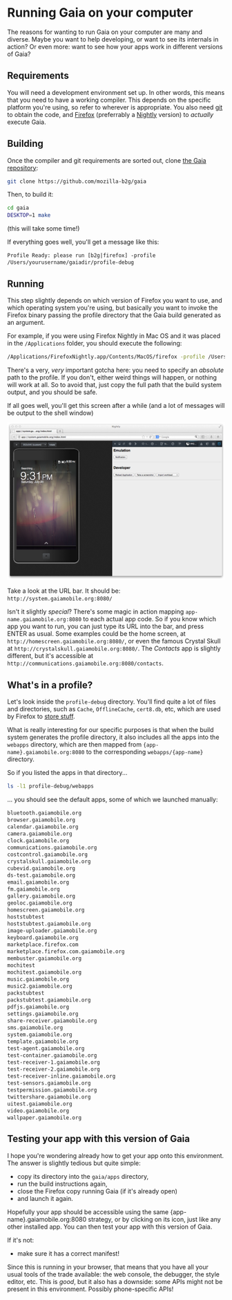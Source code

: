 # Running Gaia on your computer

The reasons for wanting to run Gaia on your computer are many and diverse. Maybe you want to help developing, or want to see its internals in action? Or even more: want to see how your apps work in different versions of Gaia?

## Requirements

You will need a development environment set up. In other words, this means that you need to have a working compiler. This depends on the specific platform you're using, so refer to wherever is appropriate. You also need [git](http://git-scm.com/) to obtain the code, and [Firefox](http://www.firefox.com) (preferrably a [Nightly](http://nightly.mozilla.org/) version) to *actually* execute Gaia.

## Building

Once the compiler and git requirements are sorted out, clone [the Gaia repository](https://github.com/mozilla-b2g/gaia):

```bash
git clone https://github.com/mozilla-b2g/gaia
```

Then, to build it:

```bash
cd gaia
DESKTOP=1 make
```

(this will take some time!)

If everything goes well, you'll get a message like this:

```
Profile Ready: please run [b2g|firefox] -profile /Users/yourusername/gaiadir/profile-debug
```

## Running

This step slightly depends on which version of Firefox you want to use, and which operating system you're using, but basically you want to invoke the Firefox binary passing the profile directory that the Gaia build generated as an argument.

For example, if you were using Firefox Nightly in Mac OS and it was placed in the ```/Applications``` folder, you should execute the following:

```bash
/Applications/FirefoxNightly.app/Contents/MacOS/firefox -profile /Users/yourusername/gaiadir/profile-debug
```

There's a very, *very* important gotcha here: you need to specify an *absolute* path to the profile. If you don't, either weird things will happen, or nothing will work at all. So to avoid that, just copy the full path that the build system output, and you should be safe.

If all goes well, you'll get this screen after a while (and a lot of messages will be output to the shell window)

![Gaia on the browser](../imgs/gaia_in_browser.png)

Take a look at the URL bar. It should be: ```http://system.gaiamobile.org:8080/```

Isn't it slightly *special*? There's some magic in action mapping ```app-name.gaiamobile.org:8080``` to each actual app code. So if you know which app you want to run, you can just type its URL into the bar, and press ENTER as usual. Some examples could be the home screen, at ```http://homescreen.gaiamobile.org:8080/```, or even the famous Crystal Skull at ```http://crystalskull.gaiamobile.org:8080/```. The _Contacts_ app is slightly different, but it's accessible at ```http://communications.gaiamobile.org:8080/contacts```.

## What's in a profile?

Let's look inside the ```profile-debug``` directory. You'll find quite a lot of files and directories, such as ```Cache```, ```OfflineCache```, ```cert8.db```, etc, which are used by Firefox to [store stuff](https://support.mozilla.org/en-US/kb/profiles-where-firefox-stores-user-data).

What is really interesting for our specific purposes is that when the build system generates the profile directory, it also includes all the apps into the ```webapps``` directory, which are then mapped from ```{app-name}.gaiamobile.org:8080``` to the corresponding ```webapps/{app-name}``` directory.

So if you listed the apps in that directory...

```bash
ls -l1 profile-debug/webapps
```

... you should see the default apps, some of which we launched manually:

```
bluetooth.gaiamobile.org
browser.gaiamobile.org
calendar.gaiamobile.org
camera.gaiamobile.org
clock.gaiamobile.org
communications.gaiamobile.org
costcontrol.gaiamobile.org
crystalskull.gaiamobile.org
cubevid.gaiamobile.org
ds-test.gaiamobile.org
email.gaiamobile.org
fm.gaiamobile.org
gallery.gaiamobile.org
geoloc.gaiamobile.org
homescreen.gaiamobile.org
hoststubtest
hoststubtest.gaiamobile.org
image-uploader.gaiamobile.org
keyboard.gaiamobile.org
marketplace.firefox.com
marketplace.firefox.com.gaiamobile.org
membuster.gaiamobile.org
mochitest
mochitest.gaiamobile.org
music.gaiamobile.org
music2.gaiamobile.org
packstubtest
packstubtest.gaiamobile.org
pdfjs.gaiamobile.org
settings.gaiamobile.org
share-receiver.gaiamobile.org
sms.gaiamobile.org
system.gaiamobile.org
template.gaiamobile.org
test-agent.gaiamobile.org
test-container.gaiamobile.org
test-receiver-1.gaiamobile.org
test-receiver-2.gaiamobile.org
test-receiver-inline.gaiamobile.org
test-sensors.gaiamobile.org
testpermission.gaiamobile.org
twittershare.gaiamobile.org
uitest.gaiamobile.org
video.gaiamobile.org
wallpaper.gaiamobile.org
```


## Testing your app with this version of Gaia

I hope you're wondering already how to get your app onto this environment. The answer is slightly tedious but quite simple:

* copy its directory into the ```gaia/apps``` directory,
* run the build instructions again,
* close the Firefox copy running Gaia (if it's already open)
* and launch it again.

Hopefully your app should be accessible using the same {app-name}.gaiamobile.org:8080 strategy, or by clicking on its icon, just like any other installed app. You can then test your app with this version of Gaia.

If it's not:

* make sure it has a correct manifest!

Since this is running in your browser, that means that you have all your usual tools of the trade available: the web console, the debugger, the style editor, etc. This is *good*, but it also has a downside: some APIs might not be present in this environment. Possibly phone-specific APIs!
